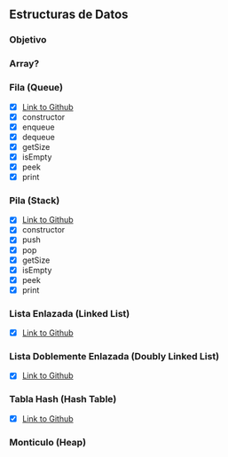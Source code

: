 ## Estructuras de Datos

### Objetivo

### Array?

### Fila (Queue)
- [x] [Link to Github](https://github.com/trekhleb/javascript-algorithms/tree/master/src/data-structures/queue)
- [x] constructor
- [x] enqueue
- [x] dequeue
- [x] getSize
- [x] isEmpty
- [x] peek
- [x] print

### Pila (Stack)
- [x] [Link to Github](https://github.com/trekhleb/javascript-algorithms/tree/master/src/data-structures/stack)
- [x] constructor
- [x] push
- [x] pop
- [x] getSize
- [x] isEmpty
- [x] peek
- [x] print

### Lista Enlazada (Linked List)

- [x] [Link to Github](https://github.com/trekhleb/javascript-algorithms/tree/master/src/data-structures/linked-list)

### Lista Doblemente Enlazada (Doubly Linked List)

- [x] [Link to Github](https://github.com/trekhleb/javascript-algorithms/tree/master/src/data-structures/doubly-linked-list)

### Tabla Hash (Hash Table)

- [x] [Link to Github](https://github.com/trekhleb/javascript-algorithms/tree/master/src/data-structures/hash-table)

### Monticulo (Heap)
